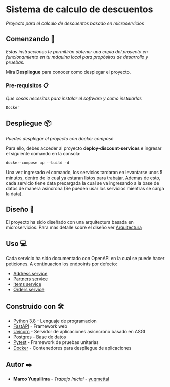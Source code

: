 # Sistema de calculo de descuentos

_Proyecto para el calculo de descuentos basado en microservicios_

## Comenzando 🚀

_Estas instrucciones te permitirán obtener una copia del proyecto en funcionamiento en tu máquina local para propósitos de desarrollo y pruebas._

Mira **Despliegue** para conocer como desplegar el proyecto.


### Pre-requisitos 📋

_Que cosas necesitas para instalar el software y como instalarlas_

```
Docker
```


## Despliegue 📦

_Puedes desplegar el proyecto con docker compose_

Para ello, debes acceder al proyecto **deploy-discount-services** e ingresar el siguiente comando en la consola:

```
docker-compose up --build -d
```

Una vez ingresado el comando, los servicios tardaran en levantarse unos 5 minutos, dentro de lo cual ya estaran listos para trabajar. Ademas de esto, cada servicio tiene data precargada la cual se va ingresando a la base de datos de manera asincrona (Se pueden usar los servicios mientras se carga la data).


## Diseño 🔮

El proyecto ha sido diseñado con una arquitectura basada en microservicios.
Para mas detalle sobre el diseño ver [Arquitectura](Design.md)
 

## Uso 💻

Cada servicio ha sido documentado con OpenAPI en la cual se puede hacer peticiones. A continuacion los endpoints por defecto:

- [Address service](http://localhost:8001/docs) 
- [Partners service](http://localhost:8002/docs) 
- [Items service](http://localhost:8003/docs) 
- [Orders service](http://localhost:8004/docs) 


## Construido con 🛠️

* [Python 3.8](https://www.python.org/) - Lenguaje de programacion
* [FastAPI](https://fastapi.tiangolo.com/) - Framework web
* [Uvicorn](https://www.uvicorn.org/) - Servidor de aplicaciones asicncrono basado en ASGI
* [Postgres](https://www.postgresql.org/) - Base de datos
* [Pytest](https://docs.pytest.org/en/stable/) - Framework de pruebas unitarias
* [Docker](https://www.docker.com/) - Contenedores para despliegue de aplicaciones

## Autor ✒️


* **Marco Yuquilima** - *Trabajo Inicial* - [yuqmettal](https://github.com/yuqmettal)